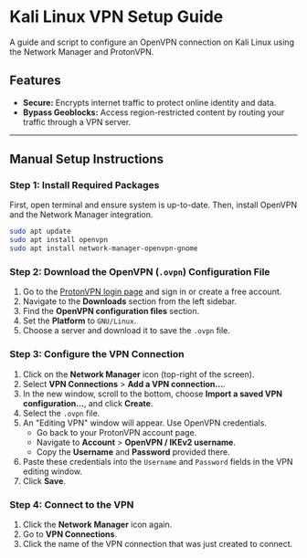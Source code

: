 # Kali Linux VPN Setup Guide

A guide and script to configure an OpenVPN connection on Kali Linux using the Network Manager and ProtonVPN.

## Features

-   **Secure:** Encrypts internet traffic to protect online identity and data.
-   **Bypass Geoblocks:** Access region-restricted content by routing your traffic through a VPN server.

---

## Manual Setup Instructions

### Step 1: Install Required Packages

First, open terminal and ensure system is up-to-date. Then, install OpenVPN and the Network Manager integration.

```bash
sudo apt update
sudo apt install openvpn
sudo apt install network-manager-openvpn-gnome
```

### Step 2: Download the OpenVPN (`.ovpn`) Configuration File

1.  Go to the [ProtonVPN login page](https://account.protonvpn.com/login) and sign in or create a free account.
2.  Navigate to the **Downloads** section from the left sidebar.
3.  Find the **OpenVPN configuration files** section.
4.  Set the **Platform** to `GNU/Linux`.
5.  Choose a server and download it to save the `.ovpn` file.

### Step 3: Configure the VPN Connection

1.  Click on the **Network Manager** icon (top-right of the screen).
2.  Select **VPN Connections** > **Add a VPN connection...**.
3.  In the new window, scroll to the bottom, choose **Import a saved VPN configuration...**, and click **Create**.
4.  Select the `.ovpn` file.
5.  An "Editing VPN" window will appear. Use OpenVPN credentials.
    * Go back to your ProtonVPN account page.
    * Navigate to **Account** > **OpenVPN / IKEv2 username**.
    * Copy the **Username** and **Password** provided there.
6.  Paste these credentials into the `Username` and `Password` fields in the VPN editing window.
7.  Click **Save**.

### Step 4: Connect to the VPN

1.  Click the **Network Manager** icon again.
2.  Go to **VPN Connections**.
3.  Click the name of the VPN connection that was just created to connect.
